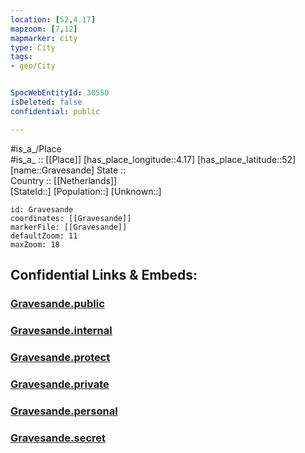 ```yaml
---
location: [52,4.17] 
mapzoom: [7,12] 
mapmarker: city 
type: City
tags:
- geo/City


SpocWebEntityId: 30550
isDeleted: false
confidential: public

---
```

#is_a_/Place  
#is_a_ :: [[Place]] 
[has_place_longitude::4.17] 
[has_place_latitude::52] 
[name::Gravesande] 
State ::  
Country :: [[Netherlands]]  
[StateId::] 
[Population::] 
[Unknown::] 


```leaflet
id: Gravesande
coordinates: [[Gravesande]] 
markerFile: [[Gravesande]] 
defaultZoom: 11 
maxZoom: 18
```


## Confidential Links & Embeds: 

### [Gravesande.public](/_public/\Earth\Continent\Europe\Europe~West\Netherlands\Provinces~Netherlands\Zuid-Holland\CityGravesande.public.md) 

### [Gravesande.internal](/_internal/\Earth\Continent\Europe\Europe~West\Netherlands\Provinces~Netherlands\Zuid-Holland\CityGravesande.internal.md) 

### [Gravesande.protect](/_protect/\Earth\Continent\Europe\Europe~West\Netherlands\Provinces~Netherlands\Zuid-Holland\CityGravesande.protect.md) 

### [Gravesande.private](/_private/\Earth\Continent\Europe\Europe~West\Netherlands\Provinces~Netherlands\Zuid-Holland\CityGravesande.private.md) 

### [Gravesande.personal](/_personal/\Earth\Continent\Europe\Europe~West\Netherlands\Provinces~Netherlands\Zuid-Holland\CityGravesande.personal.md) 

### [Gravesande.secret](/_secret/\Earth\Continent\Europe\Europe~West\Netherlands\Provinces~Netherlands\Zuid-Holland\CityGravesande.secret.md)

